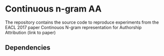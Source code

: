 # Continuous n-gram AA
The repository contains the source code to reproduce experiments from the EACL 2017 paper Continouos N-gram representation for Authorship Attribution (link to paper)

Dependencies
------------
